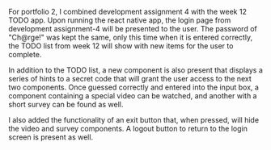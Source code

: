 For portfolio 2, I combined development assignment 4 with the week 12 TODO app. Upon running the react native app, the login page from development assignment-4 will be presented to the user. The password of "Ch@rge!" was kept the same, only this time when it is entered correctly, the TODO list from week 12 will show with new items for the user to complete.

In addition to the TODO list, a new component is also present that displays a series of hints to a secret code that will grant the user access to the next two components. Once guessed correctly and entered into the input box, a component containing a special video can be watched, and another with a short survey can be found as well. 

I also added the functionality of an exit button that, when pressed, will hide the video and survey components. A logout button to return to the login screen is present as well.